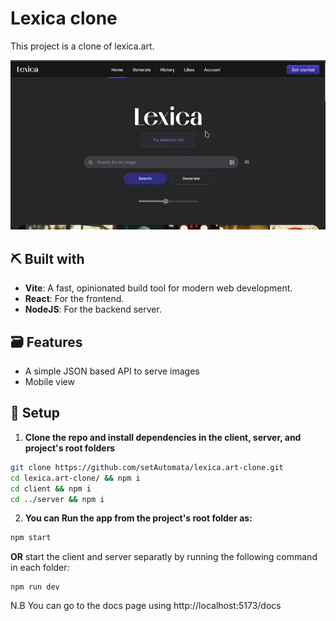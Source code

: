 # Lexica clone

This project is a clone of lexica.art.

![lexica.art-clone preview](./preview.webp)

## ⛏️ Built with

- **Vite**: A fast, opinionated build tool for modern web development.
- **React**: For the frontend.
- **NodeJS**: For the backend server.

## 🗃️ Features

- A simple JSON based API to serve images
- Mobile view

## 🔧 Setup

1. **Clone the repo and install dependencies in the client, server, and project's root folders**

```bash
git clone https://github.com/setAutomata/lexica.art-clone.git
cd lexica.art-clone/ && npm i
cd client && npm i
cd ../server && npm i
```

2. **You can Run the app from the project's root folder as:**

```bash
npm start
```

**OR** start the client and server separatly by running the following command in each folder:

```
npm run dev
```
N.B You can go to the docs page using http://localhost:5173/docs